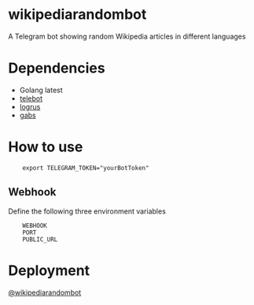 # wikipediarandombot
A Telegram bot showing random Wikipedia articles in different languages

# Dependencies
* Golang latest
* [telebot](https://github.com/tucnak/telebot)
* [logrus](https://github.com/sirupsen/logrus)
* [gabs](github.com/Jeffail/gabs)

# How to use
```
    export TELEGRAM_TOKEN="yourBotToken"
```

## Webhook
Define the following three environment variables
```
    WEBHOOK
    PORT
    PUBLIC_URL
```

# Deployment
[@wikipediarandombot](https://telegram.me/wikipediarandombot)
